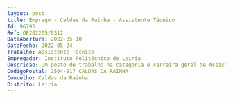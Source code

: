 ```yaml
--- 
layout: post
title: Emprego - Caldas da Rainha - Assistente Técnico
Id: 96795
Ref: OE202205/0312
DataAbertura: 2022-05-10
DataFecho: 2022-05-24
Trabalho: Assistente Técnico
Empregador: Instituto Politécnico de Leiria
Descricao: Um posto de trabalho na categoria e carreira geral de Assistente Técnico para oexercício de funções na área de gestão da AGCP (aplicação de gestão cientifica e pedagógica) na Escola Superior de Artes e Design do Politécnico de Leiria, para desempenhar as funções correspondentes ao grau de complexidade 2, em conformidade com o previsto no anexo referido no n.º 2 do artigo 88.º da LTFP, nomeadamente Preparação de proposta de calendário de examesLançamento de responsáveis de unidade curricular na AGCPMonitorização do preenchimento de fichas de unidade curricular na AGCPLançamento da distribuição de serviço docente na AGCPMonitorização da assiduidade de docentes e discentesMonitorização da submissão de enunciados de exameRealização de levantamentos de informação
CodigoPostal: 2504-917 CALDAS DA RAINHA
Concelho: Caldas da Rainha
Distrito: Leiria
--- 
```

